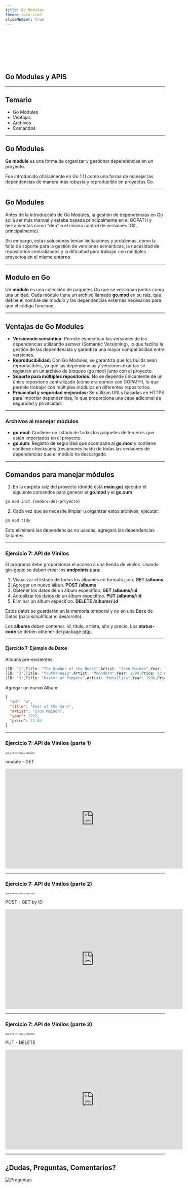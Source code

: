 ```yaml
---
title: Go Modules
theme: solarized
slideNumber: true
---
```


<style>
h1 {
  background-color: rgba(255,255,255,.7);
}

.small{
	font-size: 0.5em
}
</style>

<section data-background-image="images/go/background.jpeg">

<br><br><br><br><br><br>

<h1>Go Modules y APIS</h1>

</section>

---

## Temario

- Go Modules
- Vebtajas
- Archivos
- Comandos

---

## Go Modules

**Go module** es una forma de organizar y gestionar dependencias en un proyecto.

Fue introducido oficialmente en Go 1.11 como una forma de manejar las dependencias de manera más robusta y reproducible en proyectos Go.

---

## Go Modules

Antes de la introducción de Go Modules, la gestión de dependencias en Go solía ser más manual y estaba basada principalmente en el GOPATH y herramientas como "dep" o el mismo control de versiones (Git, principalmente). 

Sin embargo, estas soluciones tenían limitaciones y problemas, como la falta de soporte para la gestión de versiones semánticas, la necesidad de repositorios centralizados y la dificultad para trabajar con múltiples proyectos en el mismo entorno.

---

## Modulo en Go

Un **módulo** es una colección de paquetes Go que se versionan juntos como una unidad. Cada módulo tiene un archivo llamado **go.mod** en su raíz, que define el nombre del módulo y las dependencias externas necesarias para que el código funcione.

---

## Ventajas de Go Modules

<!-- .slide: style="font-size: 0.80em" -->

- **Versionado semántico:** Permite especificar las versiones de las dependencias utilizando semver (Semantic Versioning), lo que facilita la gestión de las dependencias y garantiza una mayor compatibilidad entre versiones.
- **Reproducibilidad:** Con Go Modules, se garantiza que los builds sean reproducibles, ya que las dependencias y versiones exactas se registran en un archivo de bloqueo (go.mod) junto con el proyecto.
- **Soporte para múltiples repositorios:** No se depende únicamente de un único repositorio centralizado (como era común con GOPATH), lo que permite trabajar con múltiples módulos en diferentes repositorios.
- **Privacidad y seguridad mejoradas:** Se utilizan URLs basadas en HTTPS para importar dependencias, lo que proporciona una capa adicional de seguridad y privacidad.

---

### Archivos al manejar módulos

- **go.mod**: Contiene un listado de todas los paquetes de terceros que están importados en el proyecto.
- **go.sum**: Registro de seguridad que acompaña al **go.mod** y contiene contiene checksums (resúmenes hash) de todas las versiones de dependencias que el módulo ha descargado.

---

## Comandos para manejar módulos

1. En la carpeta raíz del proyecto (donde está **main.go**) ejecutar el siguiente comandos para generar el **go.mod** y el **go.sum**

```bash
go mod init {nombre-del-proyecto}
```

2. Cada vez que se necesite limpiar u organizar estos archivos, ejecutar:
```bash
go mod tidy
```

Esto eliminará las dependencias no usadas, agregará las dependencias faltantes.

---

### Ejercicio 7: API de Vinilos

<!-- .slide: style="font-size: 0.80em" -->

El programa debe proporcionar el acceso a una tienda de vinilos. Usando [gin-gonic](https://gin-gonic.com/) se deben crear los **endpoints** para:
1. Visualizar el listado de todos los álbumes en formato json. **GET /albums**
2. Agregar un nuevo álbun. **POST /albums**
3. Obtener los datos de un álbum específico. **GET /albums/:id**
4. Actualizar los datos de un álbum específico. **PUT /albums/:id**
5. Eliminar un álbum específico. **DELETE /albums/:id**

Estos datos se guardarán en la memoria temporal y no en una Base de Datos (para simplificar el desarrollo).

Los **albums** deben contener: id, título, artista, año y precio. Los **status-code** se deben obtener del package [http](https://pkg.go.dev/net/http).

---

#### Ejercicio 7: Ejemplo de Datos
Albums pre-existentes:
```go
{ID: "1",Title: "The Number of the Beast",Artist: "Iron Maiden",Year: 1982,Price: 25.19},
{ID: "2",Title: "Youthanasia",Artist: "Medadeth",Year: 1994,Price: 13.65},
{ID: "3",Title: "Master of Puppets",Artist: "Metallica",Year: 1986,Price: 20.97}
```

Agregar un nuevo Album:
```json
{
  "id": "4",
  "title": "Fear of the Dark",
  "artist": "Iron Maiden",
  "year": 1992,
  "price": 13.98 
}
```

---

### Ejercicio 7: API de Vinilos (parte 1)

<p class="small">(para ver en casa y repasar)</p>
<p>module - GET</p>

<iframe width="560" height="315" src="https://www.youtube.com/embed/ZO6YPNGXW70?si=JORyPzw2HIfe49K5" title="YouTube video player" frameborder="0" allow="accelerometer; autoplay; clipboard-write; encrypted-media; gyroscope; picture-in-picture; web-share" referrerpolicy="strict-origin-when-cross-origin" allowfullscreen></iframe>

---

### Ejercicio 7: API de Vinilos (parte 2)

<p class="small">(para ver en casa y repasar)</p>

<p>POST - GET by ID</p>

<iframe width="560" height="315" src="https://www.youtube.com/embed/NGfjAG6Rifw?si=IP9Ne8a4zZACEET3" title="YouTube video player" frameborder="0" allow="accelerometer; autoplay; clipboard-write; encrypted-media; gyroscope; picture-in-picture; web-share" referrerpolicy="strict-origin-when-cross-origin" allowfullscreen></iframe>


---

### Ejercicio 7: API de Vinilos (parte 3)

<p class="small">(para ver en casa y repasar)</p>

<p>PUT - DELETE</p>

<iframe width="560" height="315" src="https://www.youtube.com/embed/-1jl5pZwerQ?si=cBhzawrCxJ3tlePF" title="YouTube video player" frameborder="0" allow="accelerometer; autoplay; clipboard-write; encrypted-media; gyroscope; picture-in-picture; web-share" referrerpolicy="strict-origin-when-cross-origin" allowfullscreen></iframe>

---

## ¿Dudas, Preguntas, Comentarios?

![Preguntas](images/pregunta.gif)
